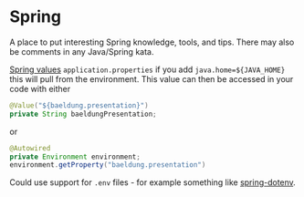 # Spring

A place to put interesting Spring knowledge, tools, and tips.
There may also be comments in any Java/Spring kata.

[Spring values](https://www.baeldung.com/spring-boot-properties-env-variables) `application.properties` if you add `java.home=${JAVA_HOME}` this will pull from the environment.
This value can then be accessed in your code with either

```java
@Value("${baeldung.presentation}")
private String baeldungPresentation;
```
or
```java
@Autowired
private Environment environment;
environment.getProperty("baeldung.presentation")
```

Could use support for `.env` files - for example something like [spring-dotenv](https://github.com/paulschwarz/spring-dotenv).



